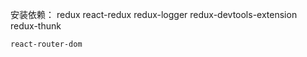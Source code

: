 安装依赖：
    redux
    react-redux
    redux-logger redux-devtools-extension
    redux-thunk

    react-router-dom